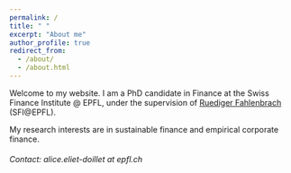 ```yaml
---
permalink: /
title: " "
excerpt: "About me"
author_profile: true
redirect_from: 
  - /about/
  - /about.html
---
```


Welcome to my website. I am a PhD candidate in Finance at the Swiss Finance Institute @ EPFL, under the supervision of [Ruediger Fahlenbrach](https://www.sfi.ch/fr/people/ruediger-fahlenbrach) (SFI@EPFL). <br>

My research interests are in sustainable finance and empirical corporate finance.

###### Contact: alice.eliet-doillet at epfl.ch